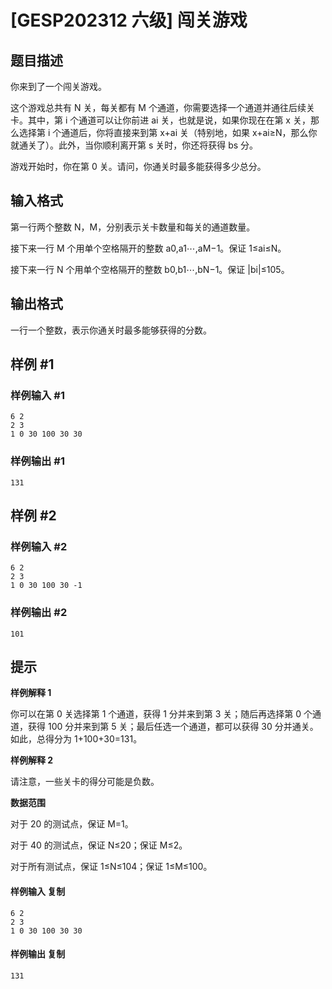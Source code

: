# [GESP202312 六级] 闯关游戏

## 题目描述

你来到了一个闯关游戏。

这个游戏总共有 N 关，每关都有 M 个通道，你需要选择一个通道并通往后续关卡。其中，第 i 个通道可以让你前进 ai 关，也就是说，如果你现在在第 x 关，那么选择第 i 个通道后，你将直接来到第 x+ai 关（特别地，如果 x+ai≥N，那么你就通关了）。此外，当你顺利离开第 s 关时，你还将获得 bs 分。

游戏开始时，你在第 0 关。请问，你通关时最多能获得多少总分。

## 输入格式

第一行两个整数 N，M，分别表示关卡数量和每关的通道数量。

接下来一行 M 个用单个空格隔开的整数 a0,a1⋯,aM−1。保证 1≤ai≤N。

接下来一行 N 个用单个空格隔开的整数 b0,b1⋯,bN−1。保证 |bi|≤105。

## 输出格式

一行一个整数，表示你通关时最多能够获得的分数。

## 样例 #1

### 样例输入 #1

```
6 2 
2 3
1 0 30 100 30 30
```

### 样例输出 #1

```
131
```

## 样例 #2

### 样例输入 #2

```
6 2
2 3
1 0 30 100 30 -1
```

### 样例输出 #2

```
101
```

## 提示

**样例解释 1**

你可以在第 0 关选择第 1 个通道，获得 1 分并来到第 3 关；随后再选择第 0 个通道，获得 100 分并来到第 5 关；最后任选一个通道，都可以获得 30 分并通关。如此，总得分为 1+100+30=131。

**样例解释 2**

请注意，一些关卡的得分可能是负数。

**数据范围**

对于 20 的测试点，保证 M=1。

对于 40 的测试点，保证 N≤20；保证 M≤2。

对于所有测试点，保证 1≤N≤104；保证 1≤M≤100。

#### 样例输入 **复制**

```
6 2
2 3
1 0 30 100 30 30
```

#### 样例输出 **复制**

```
131
```

